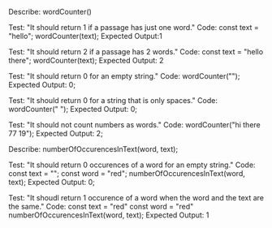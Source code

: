 Describe: wordCounter()

Test: "It should return 1 if a passage has just one word."
Code:
const text = "hello";
wordCounter(text);
Expected Output:1

Test: "It should return 2 if a passage has 2 words."
Code:
const text = "hello there";
wordCounter(text);
Expected Output: 2

Test: "It should return 0 for an empty string."
Code: wordCounter("");
Expected Output: 0;

Test: "It should return 0 for a string that is only spaces."
Code: wordCounter("   ");
Expected Output: 0;

Test: "It should not count numbers as words."
Code: wordCounter("hi there 77 19");
Expected Output: 2;


Describe: numberOfOccurencesInText(word, text);

Test: "It should return 0 occurences of a word for an empty string."
Code:
const text = "";
const word = "red";
numberOfOccurencesInText(word, text);
Expected Output: 0;

Test: "It shoudl return 1 occurence of a word when the word and the text are the same."
Code:
const text = "red"
const word = "red"
numberOfOccurencesInText(word, text);
Expected Output: 1
